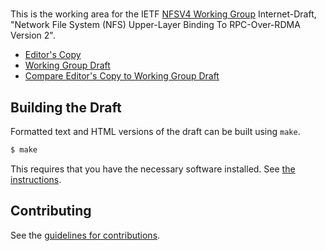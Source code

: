 # 

This is the working area for the IETF [NFSV4 Working Group](https://datatracker.ietf.org/wg/nfsv4/documents/) Internet-Draft,
"Network File System (NFS) Upper-Layer Binding To RPC-Over-RDMA Version 2".

* [Editor's Copy](https://chucklever.github.io/i-d-nfs-ulb-v2/#go.draft-ietf-nfsv4-nfs-ulb-v2.html)
* [Working Group Draft](https://tools.ietf.org/html/draft-ietf-nfsv4-nfs-ulb-v2)
* [Compare Editor's Copy to Working Group Draft](https://chucklever.github.io/i-d-nfs-ulb-v2/#go.draft-ietf-nfsv4-nfs-ulb-v2.diff)

## Building the Draft

Formatted text and HTML versions of the draft can be built using `make`.

```sh
$ make
```

This requires that you have the necessary software installed.  See
[the instructions](https://github.com/martinthomson/i-d-template/blob/master/doc/SETUP.md).


## Contributing

See the
[guidelines for contributions](https://github.com/chucklever/i-d-nfs-ulb-v2/blob/master/CONTRIBUTING.md).
